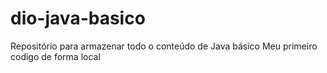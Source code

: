 # dio-java-basico

Repositório para armazenar todo o conteúdo de Java básico
Meu primeiro codigo de forma local

